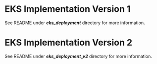 # EKS Implementation Version 1
See README under ***eks_deployment*** directory for more information.

# EKS Implementation Version 2
See README under ***eks_deployment_v2*** directory for more information.
